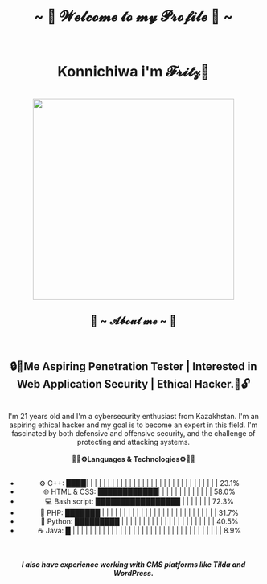 <body>
  <center>
<h1 align="center"> ~ 🐉 𝓦𝓮𝓵𝓬𝓸𝓶𝓮 𝓽𝓸 𝓶𝔂 𝓟𝓻𝓸𝓯𝓲𝓵𝓮 🐉 ~ </h1>
  <br>  

<h1>  Konnichiwa i'm 𝓕𝓻𝓲𝓽𝔃👋 </h1> 
  <br>
<img src="https://media.tenor.com/4ovOqrgVbTMAAAAM/hi-anime.gif" width="400px" hight="400px">
  <br>
<h2 align="center"> 🦖 ~ 𝓐𝓫𝓸𝓾𝓽 𝓶𝓮 ~ 🦖 </h2>
  <br>
<h2>🔒👾Me Aspiring Penetration Tester | Interested in Web Application Security | Ethical Hacker.🤖🔓</h2>
  <br>
I'm 21 years old and I'm a cybersecurity enthusiast from Kazakhstan. I'm an aspiring ethical hacker and my goal is to become an expert in this field. I'm fascinated by both defensive and offensive security, and the challenge of protecting and attacking systems.
  <br>
  <br>
<b>👨‍💻⚙️Languages & Technologies⚙️👨‍💻</b>

  <br>
  <br>
    
  - ⚙️ C++: ████| | | | | | | | | | | | | | | | | | | | | | | | | | | | | | | 23.1% </li>
  - 🌐 HTML & CSS: ████████████| | | | | | | | | | | | | 58.0% </li>
  - 💻 Bash script: █████████████████ | | | | | | | 72.3% </li>
  - 🐘 PHP: ███████  | | | | | | | | | | | | | | | | | | | | | | | | | | | 31.7% </li>
  - 🐍 Python: █████████ | | | | | | | | | | | | | | | | | | | | | | 40.5% </li>
  - ☕️ Java: █ | | | | | | | | | | | | | | | | | | | | | | | | | | | | | | | | | | | 8.9% </li>
  <br>

***<b>I also have experience working with CMS platforms like Tilda and WordPress.</b>***


</body>

